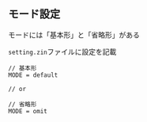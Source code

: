 ## モード設定

モードには「基本形」と「省略形」がある

`setting.zin`ファイルに設定を記載

```zin
// 基本形
MODE = default

// or

// 省略形
MODE = omit
```
